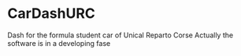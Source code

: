 # CarDashURC
Dash for the formula student car of Unical Reparto Corse
Actually the software is in a developing fase

